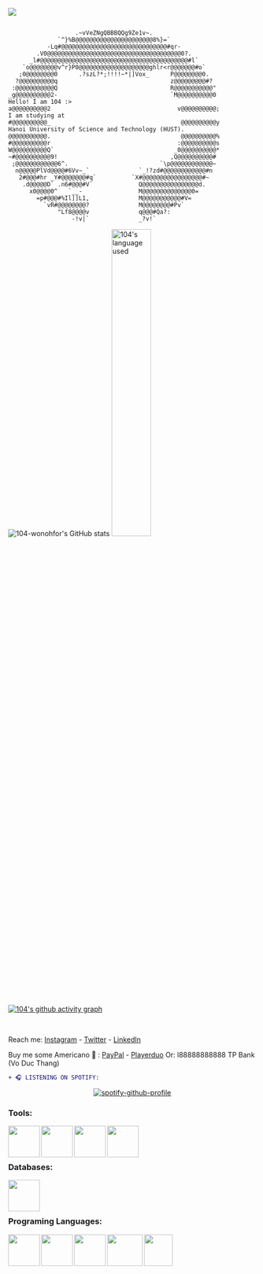 
![](https://visitor-badge.glitch.me/badge?page_id=104-wonohfor.104-wonohfor)
```

                   .~vVeZNgQBBBQQg9Ze1v~.                   
              `^}%B@@@@@@@@@@@@@@@@@@@@@@8%}=`                 
           -Lq#@@@@@@@@@@@@@@@@@@@@@@@@@@@@@@#qr-                                
        .V0@@@@@@@@@@@@@@@@@@@@@@@@@@@@@@@@@@@@@@0?.                             
      _l#@@@@@@@@@@@@@@@@@@@@@@@@@@@@@@@@@@@@@@@@@@#l`             
    `o@@@@@@@@v^r}P0@@@@@@@@@@@@@@@@@@@@ghlr<r@@@@@@@#o`          
   ;0@@@@@@@@0      .?szL?*;!!!!~*|]Vox_      P@@@@@@@@0.           
  ?@@@@@@@@@@q                                z@@@@@@@@@#?     
 :@@@@@@@@@@@Q                                R@@@@@@@@@@@"    
_g@@@@@@@@@@2-                                `M@@@@@@@@@@0                     Hello! I am 104 :>
a@@@@@@@@@@2                                    v@@@@@@@@@@;                     I am studying at 
#@@@@@@@@@@_                                     @@@@@@@@@@y       Hanoi University of Science and Technology (HUST).
@@@@@@@@@@@.                                     @@@@@@@@@@%   
#@@@@@@@@@@r                                    :@@@@@@@@@@s   
W@@@@@@@@@@Q`                                  _0@@@@@@@@@@*   
~#@@@@@@@@@@9!                                ,Q@@@@@@@@@@#    
 ;@@@@@@@@@@@@6^.                          `\p@@@@@@@@@@@@~    
  n@@@@@PlVd@@@@#6Vv~_`              `_!?zd#@@@@@@@@@@@@#n     
   2#@@@#hr _Y#@@@@@@@#q`          `X#@@@@@@@@@@@@@@@@@#~      
    .d@@@@@D` .n6#@@@#V`             Q@@@@@@@@@@@@@@@@d.       
      x0@@@@0^   `__-                M@@@@@@@@@@@@@@0=         
        =p#@@@#%Il]]L1,              M@@@@@@@@@@@#V=          
          `vR#@@@@@@@@?              M@@@@@@@@#Pv`             
              "Lf8@@@@v              q@@@#Qa?:                 
                  -!v|`              _?v!`                  
```

![104-wonohfor's GitHub stats](https://github-readme-stats.vercel.app/api?username=104-wonohfor&show_icons=true&theme=tokyonight)
<a href="https://github.com/104-wonohfor/104-wonohfor"><img alt="104's language used" src="https://github-readme-stats.vercel.app/api/top-langs/?username=104-wonohfor&layout=compact&langs_count=8&theme=gruvbox" width=40%/></a>
<br><br>
[![104's github activity graph](https://activity-graph.herokuapp.com/graph?username=104-wonohfor&bg_color=000000&color=3620f7&line=5a0c99&point=1adbce&area=true&hide_border=true)](https://github.com/104-wonohfor/github-readme-activity-graph)




<br>




Reach me: [Instagram](https://iplogger.org/2N02u7) - [Twitter](https://iplogger.org/2NQ2u7) - [LinkedIn](https://www.linkedin.com/in/thang-vo-duc-104-wonohfor/)


Buy me some Americano 🤤 : [PayPal](https://www.paypal.com/paypalme/104wonohfor) - [Playerduo](https://playerduo.com/18tuoimatem)
Or: l88888888888 TP Bank (Vo Duc Thang)


```diff
+ ️🎧 LISTENING ON SPOTIFY️:
``` 
<div align="center">

[![spotify-github-profile](https://spotify-github-profile.vercel.app/api/view?uid=31orsm4voxb6nasyw57fulqpzmsq&cover_image=true&theme=default)](https://spotify-github-profile.vercel.app/api/view?uid=31orsm4voxb6nasyw57fulqpzmsq&redirect=true)

</div>

### Tools:
<img align='left' height="64" width="64" src="https://cdn.cdnlogo.com/logos/s/43/sublime-text.svg" />
<img align='left' height="64" width="64" src="https://cdn.cdnlogo.com/logos/v/82/visual-studio-code.svg" />
<img align='left' height="64" width="64" src="https://user-images.githubusercontent.com/104601534/175475552-b9a6c4be-3ab0-4d1f-af77-65f8f978fe9a.png" />
<img align='left' height="64" width="64" src="https://upload.wikimedia.org/wikipedia/commons/thumb/d/dc/XAMPP_Logo.png/591px-XAMPP_Logo.png?20220326082245" />
<br>
<br>
<br>

### Databases:
<img align='left' height="64" width="64" src="https://cdn.cdnlogo.com/logos/m/10/mysql.svg" />
<br>
<br>
<br>

### Programing Languages:
<img align='left' height="64" width="64" src="https://user-images.githubusercontent.com/104601534/175476462-80064cac-1e1f-4a60-92c0-c498cac8f807.png" />
<img align='left' height="64" width="64" src="https://cdn.cdnlogo.com/logos/p/3/python.svg" />
<img align='left' height="64" width="64" src="https://cdn.cdnlogo.com/logos/j/44/javascript.svg" />
<img align='left' height="64" width="72" src="https://user-images.githubusercontent.com/104601534/175475860-a3da0982-6775-457d-9043-b1c06c80e78c.png" />
<img align='left' height="64" width="58" src="https://upload.wikimedia.org/wikipedia/commons/thumb/1/18/ISO_C%2B%2B_Logo.svg/306px-ISO_C%2B%2B_Logo.svg.png?20170928190710" />



